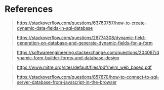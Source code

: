 
# References

>https://stackoverflow.com/questions/63760757/how-to-create-dynamic-data-fields-in-sql-database

>https://stackoverflow.com/questions/26774308/dynamic-field-generation-on-database-and-generate-dynamic-fields-for-a-form

>https://softwareengineering.stackexchange.com/questions/204097/dynamic-form-builder-forms-and-database-design

>https://www.mitre.org/sites/default/files/pdf/helm_web_based.pdf

>https://stackoverflow.com/questions/857670/how-to-connect-to-sql-server-database-from-javascript-in-the-browser

